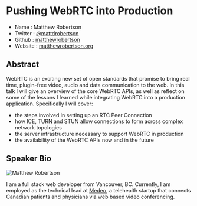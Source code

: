 # Pushing WebRTC into Production

* Name      : Matthew Robertson
* Twitter   : [@mattdrobertson][twitter]
* Github    : [matthewrobertson][github]
* Website   : [matthewrobertson.org][www]

## Abstract

WebRTC is an exciting new set of open standards that promise to bring real time,
plugin-free video, audio and data communication to the web. In this talk I will
give an overview of the core WebRTC APIs, as well as reflect on some of the
lessons I learned while integrating WebRTC into a production application.
Specifically I will cover:

- the steps involved in setting up an RTC Peer Connection
- how ICE, TURN and STUN allow connections to form across complex network topologies
- the server infrastructure necessary to support WebRTC in production
- the availability of the WebRTC APIs now and in the future

## Speaker Bio

![Matthew Robertson](https://raw.github.com/cascadiajs/2013.cascadiajs.com/master/images/matthewrobertson.png)

I am a full stack web developer from Vancouver, BC. Currently, I am employed as
the technical lead at [Medeo][medeo], a telehealth startup that connects Canadian
patients and physicians via web based video conferencing.

[twitter]:https://twitter.com/mattdrobertson
[github]:https://github.com/matthewrobertson
[www]:http://matthewrobertson.org/
[medeo]:https://medeo.ca